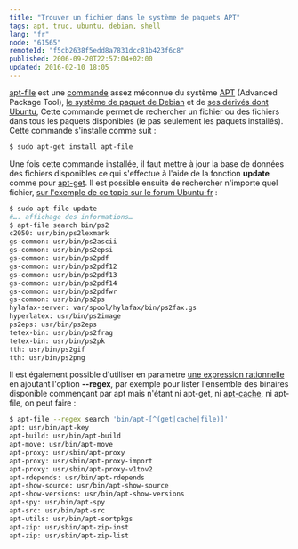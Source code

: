 ```yaml
---
title: "Trouver un fichier dans le système de paquets APT"
tags: apt, truc, ubuntu, debian, shell
lang: "fr"
node: "61565"
remoteId: "f5cb2638f5edd8a7831dcc81b423f6c8"
published: 2006-09-20T22:57:04+02:00
updated: 2016-02-10 18:05
---
```

 
[apt-file](http://pwet.fr/man/linux/commandes/apt-file) est une
[commande](http://pwet.fr/man/linux/commandes) assez méconnue du système
[APT](http://pwet.fr/man/linux/administration_systeme/apt) (Advanced Package
Tool), [le système de paquet de
Debian](http://www.debian.org/doc/manuals/apt-howto/index.fr.html) et de [ses
dérivés dont Ubuntu](http://doc.ubuntu-fr.org/apt), Cette commande permet de
rechercher un fichier ou des fichiers dans tous les paquets disponibles (ie pas
seulement les paquets installés). Cette commande s'installe comme suit :

 ``` bash
$ sudo apt-get install apt-file
```
 
Une fois cette commande installée, il faut mettre à jour la base de données des
fichiers disponibles ce qui s'effectue à l'aide de la fonction **update** comme
pour [apt-get](http://pwet.fr/man/linux/administration_systeme/apt_get). Il est
possible ensuite de rechercher n'importe quel fichier, [sur l'exemple de ce
topic sur le forum Ubuntu-fr](http://forum.ubuntu-fr.org/viewtopic.php?id=63551)
:

 ``` bash
$ sudo apt-file update
#…. affichage des informations…
$ apt-file search bin/ps2
c2050: usr/bin/ps2lexmark
gs-common: usr/bin/ps2ascii
gs-common: usr/bin/ps2epsi
gs-common: usr/bin/ps2pdf
gs-common: usr/bin/ps2pdf12
gs-common: usr/bin/ps2pdf13
gs-common: usr/bin/ps2pdf14
gs-common: usr/bin/ps2pdfwr
gs-common: usr/bin/ps2ps
hylafax-server: var/spool/hylafax/bin/ps2fax.gs
hyperlatex: usr/bin/ps2image
ps2eps: usr/bin/ps2eps
tetex-bin: usr/bin/ps2frag
tetex-bin: usr/bin/ps2pk
tth: usr/bin/ps2gif
tth: usr/bin/ps2png
```

Il est également possible d'utiliser en paramètre [une expression
rationnelle](http://pwet.fr/man/linux/conventions/regex) en ajoutant l'option
**--regex**, par exemple pour lister l'ensemble des binaires disponible
commençant par apt mais n'étant ni apt-get, ni
[apt-cache](http://pwet.fr/man/linux/administration_systeme/apt_cache), ni
apt-file, on peut faire :

 ``` bash
$ apt-file --regex search 'bin/apt-[^(get|cache|file)]'
apt: usr/bin/apt-key
apt-build: usr/bin/apt-build
apt-move: usr/bin/apt-move
apt-proxy: usr/sbin/apt-proxy
apt-proxy: usr/sbin/apt-proxy-import
apt-proxy: usr/sbin/apt-proxy-v1tov2
apt-rdepends: usr/bin/apt-rdepends
apt-show-source: usr/bin/apt-show-source
apt-show-versions: usr/bin/apt-show-versions
apt-spy: usr/bin/apt-spy
apt-src: usr/bin/apt-src
apt-utils: usr/bin/apt-sortpkgs
apt-zip: usr/sbin/apt-zip-inst
apt-zip: usr/sbin/apt-zip-list
```

